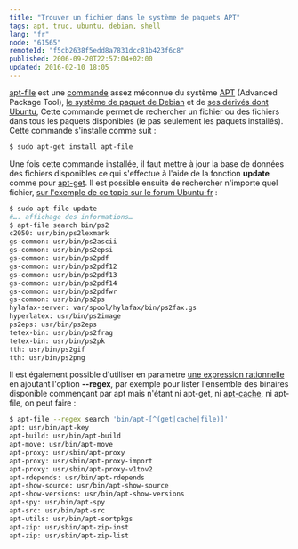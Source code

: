 ```yaml
---
title: "Trouver un fichier dans le système de paquets APT"
tags: apt, truc, ubuntu, debian, shell
lang: "fr"
node: "61565"
remoteId: "f5cb2638f5edd8a7831dcc81b423f6c8"
published: 2006-09-20T22:57:04+02:00
updated: 2016-02-10 18:05
---
```

 
[apt-file](http://pwet.fr/man/linux/commandes/apt-file) est une
[commande](http://pwet.fr/man/linux/commandes) assez méconnue du système
[APT](http://pwet.fr/man/linux/administration_systeme/apt) (Advanced Package
Tool), [le système de paquet de
Debian](http://www.debian.org/doc/manuals/apt-howto/index.fr.html) et de [ses
dérivés dont Ubuntu](http://doc.ubuntu-fr.org/apt), Cette commande permet de
rechercher un fichier ou des fichiers dans tous les paquets disponibles (ie pas
seulement les paquets installés). Cette commande s'installe comme suit :

 ``` bash
$ sudo apt-get install apt-file
```
 
Une fois cette commande installée, il faut mettre à jour la base de données des
fichiers disponibles ce qui s'effectue à l'aide de la fonction **update** comme
pour [apt-get](http://pwet.fr/man/linux/administration_systeme/apt_get). Il est
possible ensuite de rechercher n'importe quel fichier, [sur l'exemple de ce
topic sur le forum Ubuntu-fr](http://forum.ubuntu-fr.org/viewtopic.php?id=63551)
:

 ``` bash
$ sudo apt-file update
#…. affichage des informations…
$ apt-file search bin/ps2
c2050: usr/bin/ps2lexmark
gs-common: usr/bin/ps2ascii
gs-common: usr/bin/ps2epsi
gs-common: usr/bin/ps2pdf
gs-common: usr/bin/ps2pdf12
gs-common: usr/bin/ps2pdf13
gs-common: usr/bin/ps2pdf14
gs-common: usr/bin/ps2pdfwr
gs-common: usr/bin/ps2ps
hylafax-server: var/spool/hylafax/bin/ps2fax.gs
hyperlatex: usr/bin/ps2image
ps2eps: usr/bin/ps2eps
tetex-bin: usr/bin/ps2frag
tetex-bin: usr/bin/ps2pk
tth: usr/bin/ps2gif
tth: usr/bin/ps2png
```

Il est également possible d'utiliser en paramètre [une expression
rationnelle](http://pwet.fr/man/linux/conventions/regex) en ajoutant l'option
**--regex**, par exemple pour lister l'ensemble des binaires disponible
commençant par apt mais n'étant ni apt-get, ni
[apt-cache](http://pwet.fr/man/linux/administration_systeme/apt_cache), ni
apt-file, on peut faire :

 ``` bash
$ apt-file --regex search 'bin/apt-[^(get|cache|file)]'
apt: usr/bin/apt-key
apt-build: usr/bin/apt-build
apt-move: usr/bin/apt-move
apt-proxy: usr/sbin/apt-proxy
apt-proxy: usr/sbin/apt-proxy-import
apt-proxy: usr/sbin/apt-proxy-v1tov2
apt-rdepends: usr/bin/apt-rdepends
apt-show-source: usr/bin/apt-show-source
apt-show-versions: usr/bin/apt-show-versions
apt-spy: usr/bin/apt-spy
apt-src: usr/bin/apt-src
apt-utils: usr/bin/apt-sortpkgs
apt-zip: usr/sbin/apt-zip-inst
apt-zip: usr/sbin/apt-zip-list
```

